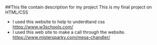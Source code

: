##This file contain description for my project
This is my final project on HTML/CSS
- I used this website to help to underdtand css
    https://www.w3schools.com/
- I used this web site to make a call through the website.
    https://www.mistersparky.com/mesa-chandler/

